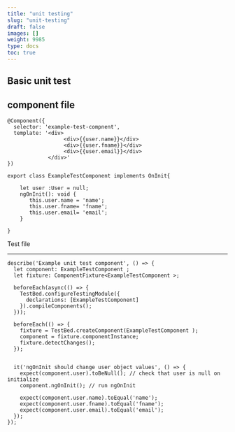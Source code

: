 ```yaml
---
title: "unit testing"
slug: "unit-testing"
draft: false
images: []
weight: 9985
type: docs
toc: true
---
```


## Basic unit test
component file
----------


    
    @Component({
      selector: 'example-test-compnent',
      template: '<div>
                      <div>{{user.name}}</div>
                      <div>{{user.fname}}</div>
                      <div>{{user.email}}</div>
                 </div>'
    })

    export class ExampleTestComponent implements OnInit{

        let user :User = null;
        ngOnInit(): void {
           this.user.name = 'name';
           this.user.fname= 'fname';
           this.user.email= 'email';
        }
        
    }


Test file


----------

    describe('Example unit test component', () => {
      let component: ExampleTestComponent ;
      let fixture: ComponentFixture<ExampleTestComponent >;
    
      beforeEach(async(() => {
        TestBed.configureTestingModule({
          declarations: [ExampleTestComponent]
        }).compileComponents();
      }));
    
      beforeEach(() => {
        fixture = TestBed.createComponent(ExampleTestComponent );
        component = fixture.componentInstance;
        fixture.detectChanges();
      });
      
    
      it('ngOnInit should change user object values', () => {
        expect(component.user).toBeNull(); // check that user is null on initialize
        component.ngOnInit(); // run ngOnInit
    
        expect(component.user.name).toEqual('name');
        expect(component.user.fname).toEqual('fname');
        expect(component.user.email).toEqual('email');
      });
    });

